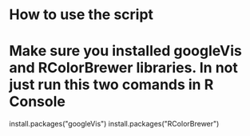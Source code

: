# How to use the script
# Make sure you installed googleVis and RColorBrewer libraries. In not just run this two comands in R Console
install.packages("googleVis")
install.packages("RColorBrewer")

